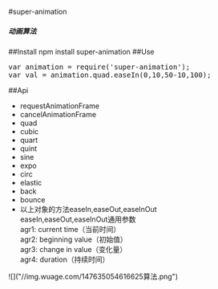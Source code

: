 #super-animation
 <h5>动画算法</h5>
##Install
npm install super-animation
##Use
<pre>
var animation = require('super-animation');
var val = animation.quad.easeIn(0,10,50-10,100);
</pre>
##Api
<ul>
<li>requestAnimationFrame</li>
<li>cancelAnimationFrame</li>
<li>quad</li>
<li>cubic</li>
<li>quart</li>
<li>quint</li>
<li>sine</li>
<li>expo</li>
<li>circ</li>
<li>elastic</li>
<li>back</li>
<li>bounce</li>
<li>
    以上对象的方法easeIn,easeOut,easeInOut<br>
    easeIn,easeOut,easeInOut通用参数<br>
    agr1: current time（当前时间）<br>
    agr2: beginning value（初始值）<br>
    agr3: change in value（变化量）<br>
    agr4: duration（持续时间）<br>
</li>
</ul>
![]("//img.wuage.com/147635054616625算法.png")